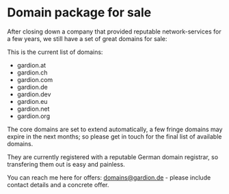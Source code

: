 # Domain package for sale

After closing down a company that provided reputable network-services for a few years, we still have a set of great domains for sale:

This is the current list of domains:

- gardion.at
- gardion.ch
- gardion.com
- gardion.de
- gardion.dev
- gardion.eu	
- gardion.net	
- gardion.org

The core domains are set to extend automatically, a few fringe domains may expire in the next months; so please get in touch for the final list of available domains.

They are currently registered with a reputable German domain registrar, so transfering them out is easy and painless.

You can reach me here for offers: domains@gardion.de - please include contact details and a concrete offer.
